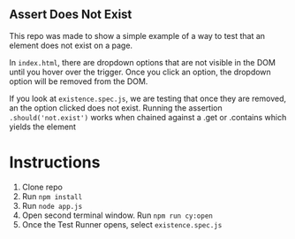 ## Assert Does Not Exist
This repo was made to show a simple example of a way to test that an element does not exist on a page.

In `index.html`, there are dropdown options that are not visible in the DOM until you hover over the trigger. Once you click
an option, the dropdown option will be removed from the DOM.

If you look at `existence.spec.js`, we are testing that once they are removed, an the option clicked does not exist.
Running the assertion `.should('not.exist')` works when chained against a .get or .contains which yields the element

# Instructions
1. Clone repo
2. Run `npm install`
3. Run `node app.js`
4. Open second terminal window. Run `npm run cy:open`
5. Once the Test Runner opens, select `existence.spec.js`
